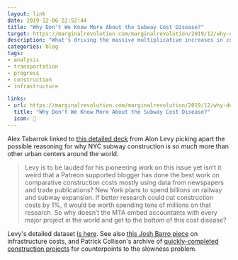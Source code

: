 ```yaml
---
layout: link
date: 2019-12-06 22:52:44
title: "Why Don't We Know More About the Subway Cost Disease?"
target: https://marginalrevolution.com/marginalrevolution/2019/12/why-dont-we-know-more-about-subway-infrastructure-costs.html
description: "What's driving the massive multiplicative increases in costs and time-to-completion for large infrastructure projects?"
categories: blog
tags:
- analysis
- transportation
- progress
- construction
- infrastructure

links:
- url: https://marginalrevolution.com/marginalrevolution/2019/12/why-dont-we-know-more-about-subway-infrastructure-costs.html
  title: "Why Don't We Know More About the Subway Cost Disease?"
  icon: 🚈
---
```


Alex Tabarrok linked to [this detailed deck](https://pedestrianobservations.files.wordpress.com/2019/11/costspresentation2.pdf "Construction Costs") from Alon Levy picking apart the possible reasoning for why NYC subway construction is _so much_ more than other urban centers around the world.

> Levy is to be lauded for his pioneering work on this issue yet isn’t it weird that a Patreon supported blogger has done the best work on comparative construction costs mostly using data from newspapers and trade publications? New York plans to spend billions on railway and subway expansion. If better research could cut construction costs by 1%, it would be worth spending tens of millions on that research. So why doesn’t the MTA embed accountants with every major project in the world and get to the bottom of this cost disease?

Levy's detailed dataset [is here](https://pedestrianobservations.files.wordpress.com/2019/11/construction-costs-2.xls "Subway costs data"). See also [this Josh Barro piece](http://nymag.com/intelligencer/2019/07/why-we-cant-figure-out-why-infrastructure-is-so-expensive.html "Here’s Why We’ve Failed to Figure Out Why Infrastructure Costs So Much") on infrastructure costs, and Patrick Collison's archive of [quickly-completed construction projects](https://patrickcollison.com/fast "Quickly completed projects") for counterpoints to the slowness problem.
